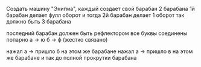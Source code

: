 Создать машину "Энигма", каждый создает свой барабан
2 барабана
1й барабан делает фулл оборот и тогда 2й барабан делает 1 оборот
так должно быть 3 барабана

последний барабан должен быть рефлектором
все буквы соединены попарно
а -> ю
б -> ф (жестко связано)


нажал а -> пришло б на этом же барабане
нажал а -> пришло в на этом же барабане
и так до полной прокрутки барабана
